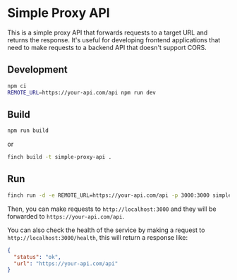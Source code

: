 # Simple Proxy API

This is a simple proxy API that forwards requests to a target URL and returns the response. It's useful for developing frontend applications that need to make requests to a backend API that doesn't support CORS.

## Development

```sh
npm ci
REMOTE_URL=https://your-api.com/api npm run dev
```

## Build

```sh
npm run build
```

or 

```sh
finch build -t simple-proxy-api .
```

## Run

```sh
finch run -d -e REMOTE_URL=https://your-api.com/api -p 3000:3000 simple-api-proxy
``` 

Then, you can make requests to `http://localhost:3000` and they will be forwarded to `https://your-api.com/api`.

You can also check the health of the service by making a request to `http://localhost:3000/health`, this will return a response like:

```json
{
  "status": "ok",
  "url": "https://your-api.com/api"
}
```